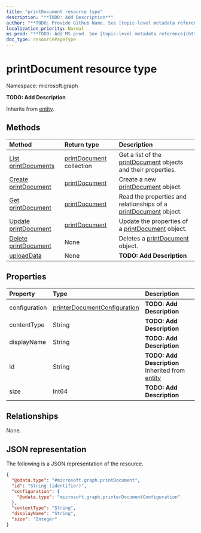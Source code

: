 ```yaml
---
title: "printDocument resource type"
description: "**TODO: Add Description**"
author: "**TODO: Provide Github Name. See [topic-level metadata reference](https://msgo.azurewebsites.net/add/document/guidelines/metadata.html#topic-level-metadata)**"
localization_priority: Normal
ms.prod: "**TODO: Add MS prod. See [topic-level metadata reference](https://msgo.azurewebsites.net/add/document/guidelines/metadata.html#topic-level-metadata)**"
doc_type: resourcePageType
---
```


# printDocument resource type

Namespace: microsoft.graph



**TODO: Add Description**


Inherits from [entity](../resources/entity.md).

## Methods
|Method|Return type|Description|
|:---|:---|:---|
|[List printDocuments](../api/printdocument-list.md)|[printDocument](../resources/printdocument.md) collection|Get a list of the [printDocument](../resources/printdocument.md) objects and their properties.|
|[Create printDocument](../api/printdocument-create.md)|[printDocument](../resources/printdocument.md)|Create a new [printDocument](../resources/printdocument.md) object.|
|[Get printDocument](../api/printdocument-get.md)|[printDocument](../resources/printdocument.md)|Read the properties and relationships of a [printDocument](../resources/printdocument.md) object.|
|[Update printDocument](../api/printdocument-update.md)|[printDocument](../resources/printdocument.md)|Update the properties of a [printDocument](../resources/printdocument.md) object.|
|[Delete printDocument](../api/printdocument-delete.md)|None|Deletes a [printDocument](../resources/printdocument.md) object.|
|[uploadData](../api/printdocument-uploaddata.md)|None|**TODO: Add Description**|

## Properties
|Property|Type|Description|
|:---|:---|:---|
|configuration|[printerDocumentConfiguration](../resources/printerdocumentconfiguration.md)|**TODO: Add Description**|
|contentType|String|**TODO: Add Description**|
|displayName|String|**TODO: Add Description**|
|id|String|**TODO: Add Description** Inherited from [entity](../resources/entity.md)|
|size|Int64|**TODO: Add Description**|

## Relationships
None.

## JSON representation
The following is a JSON representation of the resource.
<!-- {
  "blockType": "resource",
  "keyProperty": "id",
  "@odata.type": "microsoft.graph.printDocument",
  "baseType": "microsoft.graph.entity",
  "openType": false
}
-->
``` json
{
  "@odata.type": "#microsoft.graph.printDocument",
  "id": "String (identifier)",
  "configuration": {
    "@odata.type": "microsoft.graph.printerDocumentConfiguration"
  },
  "contentType": "String",
  "displayName": "String",
  "size": "Integer"
}
```

